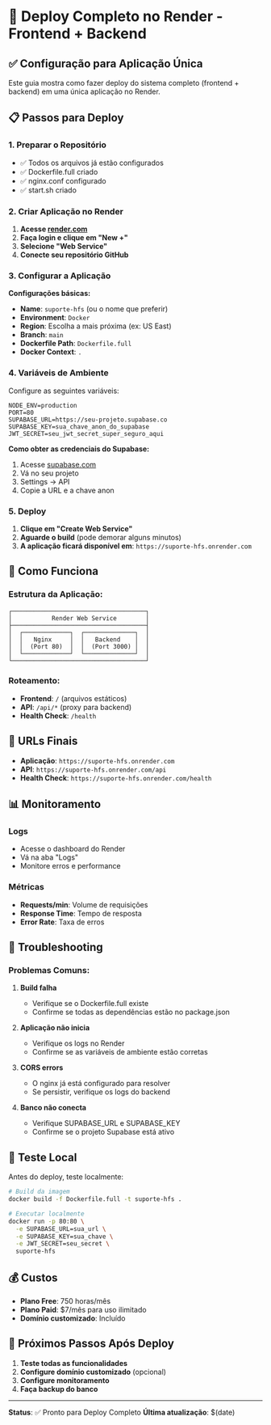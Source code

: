 # 🚀 Deploy Completo no Render - Frontend + Backend

## ✅ Configuração para Aplicação Única

Este guia mostra como fazer deploy do sistema completo (frontend + backend) em uma única aplicação no Render.

## 📋 Passos para Deploy

### 1. Preparar o Repositório
- ✅ Todos os arquivos já estão configurados
- ✅ Dockerfile.full criado
- ✅ nginx.conf configurado
- ✅ start.sh criado

### 2. Criar Aplicação no Render

1. **Acesse [render.com](https://render.com)**
2. **Faça login e clique em "New +"**
3. **Selecione "Web Service"**
4. **Conecte seu repositório GitHub**

### 3. Configurar a Aplicação

**Configurações básicas:**
- **Name**: `suporte-hfs` (ou o nome que preferir)
- **Environment**: `Docker`
- **Region**: Escolha a mais próxima (ex: US East)
- **Branch**: `main`
- **Dockerfile Path**: `Dockerfile.full`
- **Docker Context**: `.`

### 4. Variáveis de Ambiente

Configure as seguintes variáveis:

```
NODE_ENV=production
PORT=80
SUPABASE_URL=https://seu-projeto.supabase.co
SUPABASE_KEY=sua_chave_anon_do_supabase
JWT_SECRET=seu_jwt_secret_super_seguro_aqui
```

**Como obter as credenciais do Supabase:**
1. Acesse [supabase.com](https://supabase.com)
2. Vá no seu projeto
3. Settings → API
4. Copie a URL e a chave anon

### 5. Deploy

1. **Clique em "Create Web Service"**
2. **Aguarde o build** (pode demorar alguns minutos)
3. **A aplicação ficará disponível em**: `https://suporte-hfs.onrender.com`

## 🔧 Como Funciona

### Estrutura da Aplicação:
```
┌─────────────────────────────────────┐
│           Render Web Service        │
├─────────────────────────────────────┤
│  ┌─────────────┐  ┌──────────────┐  │
│  │   Nginx     │  │   Backend    │  │
│  │  (Port 80)  │  │  (Port 3000) │  │
│  └─────────────┘  └──────────────┘  │
└─────────────────────────────────────┘
```

### Roteamento:
- **Frontend**: `/` (arquivos estáticos)
- **API**: `/api/*` (proxy para backend)
- **Health Check**: `/health`

## 🚀 URLs Finais

- **Aplicação**: `https://suporte-hfs.onrender.com`
- **API**: `https://suporte-hfs.onrender.com/api`
- **Health Check**: `https://suporte-hfs.onrender.com/health`

## 📊 Monitoramento

### Logs
- Acesse o dashboard do Render
- Vá na aba "Logs"
- Monitore erros e performance

### Métricas
- **Requests/min**: Volume de requisições
- **Response Time**: Tempo de resposta
- **Error Rate**: Taxa de erros

## 🔧 Troubleshooting

### Problemas Comuns:

1. **Build falha**
   - Verifique se o Dockerfile.full existe
   - Confirme se todas as dependências estão no package.json

2. **Aplicação não inicia**
   - Verifique os logs no Render
   - Confirme se as variáveis de ambiente estão corretas

3. **CORS errors**
   - O nginx já está configurado para resolver
   - Se persistir, verifique os logs do backend

4. **Banco não conecta**
   - Verifique SUPABASE_URL e SUPABASE_KEY
   - Confirme se o projeto Supabase está ativo

## 🧪 Teste Local

Antes do deploy, teste localmente:

```bash
# Build da imagem
docker build -f Dockerfile.full -t suporte-hfs .

# Executar localmente
docker run -p 80:80 \
  -e SUPABASE_URL=sua_url \
  -e SUPABASE_KEY=sua_chave \
  -e JWT_SECRET=seu_secret \
  suporte-hfs
```

## 💰 Custos

- **Plano Free**: 750 horas/mês
- **Plano Paid**: $7/mês para uso ilimitado
- **Domínio customizado**: Incluído

## 🎯 Próximos Passos Após Deploy

1. **Teste todas as funcionalidades**
2. **Configure domínio customizado** (opcional)
3. **Configure monitoramento**
4. **Faça backup do banco**

---

**Status**: ✅ Pronto para Deploy Completo
**Última atualização**: $(date) 